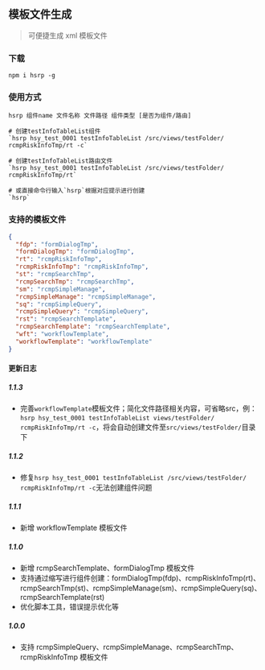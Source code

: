## 模板文件生成

> 可便捷生成 xml 模板文件

### 下载

```shell
npm i hsrp -g
```

### 使用方式

```shell
hsrp 组件name 文件名称 文件路径 组件类型 [是否为组件/路由]

# 创建testInfoTableList组件
`hsrp hsy_test_0001 testInfoTableList /src/views/testFolder/ rcmpRiskInfoTmp/rt -c`

# 创建testInfoTableList路由文件
`hsrp hsy_test_0001 testInfoTableList /src/views/testFolder/ rcmpRiskInfoTmp/rt`

# 或直接命令行输入`hsrp`根据对应提示进行创建
`hsrp`

```

### 支持的模板文件

```json
{
  "fdp": "formDialogTmp",
  "formDialogTmp": "formDialogTmp",
  "rt": "rcmpRiskInfoTmp",
  "rcmpRiskInfoTmp": "rcmpRiskInfoTmp",
  "st": "rcmpSearchTmp",
  "rcmpSearchTmp": "rcmpSearchTmp",
  "sm": "rcmpSimpleManage",
  "rcmpSimpleManage": "rcmpSimpleManage",
  "sq": "rcmpSimpleQuery",
  "rcmpSimpleQuery": "rcmpSimpleQuery",
  "rst": "rcmpSearchTemplate",
  "rcmpSearchTemplate": "rcmpSearchTemplate",
  "wft": "workflowTemplate",
  "workflowTemplate": "workflowTemplate"
}
```

#### 更新日志

##### 1.1.3

- 完善`workflowTemplate`模板文件；简化文件路径相关内容，可省略src，例：`hsrp hsy_test_0001 testInfoTableList views/testFolder/ rcmpRiskInfoTmp/rt -c`，将会自动创建文件至`src/views/testFolder/`目录下

##### 1.1.2

- 修复`hsrp hsy_test_0001 testInfoTableList /src/views/testFolder/ rcmpRiskInfoTmp/rt -c`无法创建组件问题

##### 1.1.1

- 新增 workflowTemplate 模板文件

##### 1.1.0

- 新增 rcmpSearchTemplate、formDialogTmp 模板文件
- 支持通过缩写进行组件创建：formDialogTmp(fdp)、rcmpRiskInfoTmp(rt)、rcmpSearchTmp(st)、rcmpSimpleManage(sm)、rcmpSimpleQuery(sq)、rcmpSearchTemplate(rst)
- 优化脚本工具，错误提示优化等

##### 1.0.0

- 支持 rcmpSimpleQuery、rcmpSimpleManage、rcmpSearchTmp、rcmpRiskInfoTmp 模板文件
